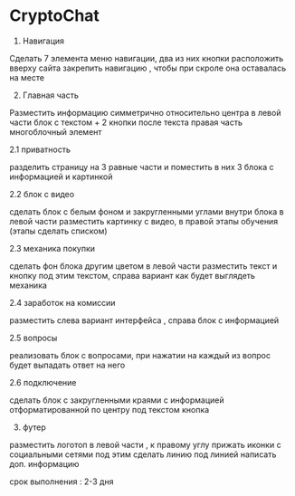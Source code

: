 # CryptoChat

1. Навигация

Сделать 7 элемента меню навигации, два из них кнопки
расположить вверху сайта 
закрепить навигацию , чтобы при скроле она оставалась на месте

2. Главная часть

Разместить информацию симметрично относительно центра
в левой части блок с текстом + 2 кнопки после текста
правая часть многоблочный элемент 

2.1 приватность

разделить страницу на 3 равные части и поместить в них 3 блока с информацией и картинкой

2.2 блок с видео

сделать блок с белым фоном и закругленными углами
внутри блока в левой части разместить картинку с видео, в правой этапы обучения (этапы сделать списком)

2.3 механика покупки

сделать фон блока другим цветом
в левой части разместить текст  и кнопку под этим текстом, справа вариант как будет выглядеть механика

2.4 заработок на комиссии

разместить слева вариант интерфейса , справа блок с информацией 

2.5 вопросы

реализовать блок с вопросами, при нажатии на каждый из вопрос будет выпадать ответ на него

2.6 подключение

сделать блок с закругленными краями с информацией отформатированной по центру
под текстом кнопка 

3. футер

разместить логотоп в левой части , к правому углу прижать иконки с социальными сетями
под этим сделать линию
под линией написать доп. информацию

срок выполнения : 2-3 дня
